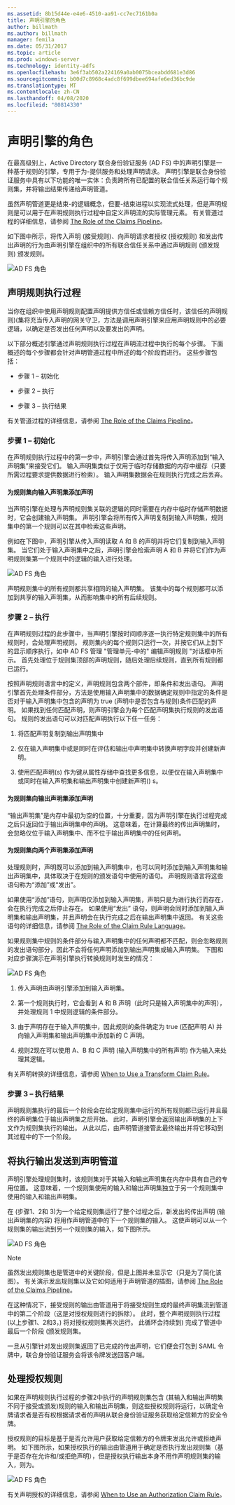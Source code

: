 ```yaml
---
ms.assetid: 8b15d44e-e4e6-4510-aa91-cc7ec7161b0a
title: 声明引擎的角色
author: billmath
ms.author: billmath
manager: femila
ms.date: 05/31/2017
ms.topic: article
ms.prod: windows-server
ms.technology: identity-adfs
ms.openlocfilehash: 3e6f3ab502a224169a0ab0075bceabdd681e3d86
ms.sourcegitcommit: b00d7c8968c4adc8f699dbee694afe6ed36bc9de
ms.translationtype: MT
ms.contentlocale: zh-CN
ms.lasthandoff: 04/08/2020
ms.locfileid: "80814330"
---
```

# <a name="the-role-of-the-claims-engine"></a>声明引擎的角色
在最高级别上，Active Directory 联合身份验证服务 \(AD FS\) 中的声明引擎是一种基于规则的引擎，专用于为\-提供服务和处理声明请求。 声明引擎是联合身份验证服务中具有以下功能的唯一实体：负责跨所有已配置的联合信任关系运行每个规则集，并将输出结果传递给声明管道。  
  
虽然声明管道更是结束\-的逻辑概念，但要\-结束进程以实现流式处理，但是声明规则是可以用于在声明规则执行过程中自定义声明流的实际管理元素。 有关管道过程的详细信息，请参阅 [The Role of the Claims Pipeline](The-Role-of-the-Claims-Pipeline.md)。  
  
如下图中所示，将传入声明 \(接受规则\)、向声明请求者授权 \(授权规则\) 和发出传出声明的行为由声明引擎在组织中的所有联合信任关系中通过声明规则 \(颁发规则\) 颁发规则。  
  
![AD FS 角色](media/adfs2_enginepipeline.gif)  
  
## <a name="claim-rules-execution-process"></a>声明规则执行过程  
当你在组织中使用声明规则配置声明提供方信任或信赖方信任时，该信任的声明规则\)\(集将充当传入声明的网关守卫，方法是调用声明引擎来应用声明规则中的必要逻辑，以确定是否发出任何声明以及要发出的声明。  
  
以下部分概述引擎通过声明规则执行过程在声明流过程中执行的每个步骤。 下面概述的每个步骤都会针对声明管道过程中所述的每个阶段而进行。 这些步骤包括：  
  
-   步骤 1 – 初始化  
  
-   步骤 2 – 执行  
  
-   步骤 3 – 执行结果  
  
有关管道过程的详细信息，请参阅 [The Role of the Claims Pipeline](The-Role-of-the-Claims-Pipeline.md)。  
  
### <a name="step-1--initialization"></a>步骤 1 – 初始化  
在声明规则执行过程中的第一步中，声明引擎会通过首先将传入声明添加到“输入声明集”来接受它们。 输入声明集类似于仅用于临时存储数据的内存中缓存（只要所需过程要求提供数据进行检索）。 输入声明集数据会在规则执行完成之后丢弃。  
  
#### <a name="adding-a-claim-to-the-input-claim-set-for-a-rule-set"></a>为规则集向输入声明集添加声明  
当声明引擎在处理与声明规则集关联的逻辑的同时需要在内存中临时存储声明数据时，它会创建输入声明集。 声明引擎会将所有传入声明复制到输入声明集，规则集中的第一个规则可以在其中检索这些声明。  
  
例如在下图中，声明引擎从传入声明读取 A 和 B 的声明并将它们复制到输入声明集。 当它们处于输入声明集中之后，声明引擎会检索声明 A 和 B 并将它们作为声明规则集第一个规则中的逻辑的输入进行处理。  
  
![AD FS 角色](media/adfs2_context1.gif)  
  
声明规则集中的所有规则都共享相同的输入声明集。 该集中的每个规则都可以添加到共享的输入声明集，从而影响集中的所有后续规则。  
  
### <a name="step-2--execution"></a>步骤 2 – 执行  
在声明规则过程的此步骤中，当声明引擎按时间顺序逐一执行特定规则集中的所有规则时，会处理声明规则。 规则集内的每个规则只运行一次，并按它们从上到下的显示顺序执行，如中 AD FS 管理 "管理单元\-中的" 编辑声明规则 "对话框中所示。 首先处理位于规则集顶部的声明规则，随后处理后续规则，直到所有规则都已运行。  
  
按照声明规则语言中的定义，声明规则包含两个部件，即条件和发出语句。 声明引擎首先处理条件部分，方法是使用输入声明集中的数据确定规则中指定的条件是否对于输入声明集中包含的声明为 true \(声明中是否包含与规则\)条件匹配的声明。 如果找到任何匹配声明，则声明引擎会为每个匹配声明集执行规则的发出语句。 规则的发出语句可以对匹配声明执行以下任一任务：  
  
1.  将匹配声明复制到输出声明集中  
  
2.  仅在输入声明集中或是同时在评估和输出中声明集中转换声明字段并创建新声明。  
  
3.  使用匹配声明\(s\) 作为键从属性存储中查找更多信息，以便仅在输入声明集中或同时在输入声明集和输出声明集中创建新声明\(\) s。  
  
#### <a name="adding-a-claim-to-the-output-claim-set-for-a-rule-set"></a>为规则集向输出声明集添加声明  
“输出声明集”是内存中最初为空的位置，十分重要，因为声明引擎在执行过程完成之后只返回位于输出声明集中的声明。 这意味着，在计算最终的传出声明集时，会忽略仅位于输入声明集中、而不位于输出声明集中的任何声明。  
  
#### <a name="adding-a-claim-to-both-claim-sets-for-a-rule-set"></a>为规则集向两个声明集添加声明  
处理规则时，声明既可以添加到输入声明集中，也可以同时添加到输入声明集和输出声明集中，具体取决于在规则的颁发语句中使用的语句。 声明规则语言将这些语句称为“添加”或“发出”。  
  
如果使用“添加”语句，则声明仅添加到输入声明集，声明只是为进行执行而存在，会在执行完成之后停止存在。 如果使用“发出” 语句，则声明会同时添加到输入声明集和输出声明集，并且声明会在执行完成之后在输出声明集中返回。 有关这些语句的详细信息，请参阅 [The Role of the Claim Rule Language](The-Role-of-the-Claim-Rule-Language.md)。  
  
如果规则集中规则的条件部分与输入声明集中的任何声明都不匹配，则会忽略规则的发出语句部分，因此不会将任何声明添加到输出声明集或输入声明集。 下图和对应步骤演示在声明引擎执行转换规则时发生的情况：  
  
![AD FS 角色](media/adfs2_context2.gif)  
  
1.  传入声明由声明引擎添加到输入声明集。  
  
2.  第一个规则执行时，它会看到 A 和 B 声明（此时只是输入声明集中的声明），并处理规则 1 中规则逻辑的条件部分。  
  
3.  由于声明存在于输入声明集中，因此规则的条件确定为 true \(匹配声明 A\) 并向输入声明集和输出声明集中添加新的 C 声明。  
  
4.  规则2现在可以使用 A、B 和 C 声明 \(输入声明集中的所有声明\) 作为输入来处理其逻辑。  
  
有关声明转换的详细信息，请参阅 [When to Use a Transform Claim Rule](When-to-Use-a-Transform-Claim-Rule.md)。  
  
### <a name="step-3--execution-result"></a>步骤 3 – 执行结果  
声明规则集执行的最后一个阶段会在给定规则集中运行的所有规则都已运行并且最终的声明集位于输出声明集之后开始。 此时，声明引擎会返回输出声明集的上下文作为规则集执行的输出。 从此以后，由声明管道接管此最终输出并将它移动到其过程中的下一个阶段。  
  
## <a name="sending-the-execution-output-to-the-claims-pipeline"></a>将执行输出发送到声明管道  
声明引擎处理规则集时，该规则集对于其输入和输出声明集在内存中具有自己的专用位置。 这意味着，一个规则集使用的输入和输出声明集独立于另一个规则集中使用的输入和输出声明集。  
  
在 \(步骤1、2和 3\)为一个给定规则集运行了整个过程之后，新发出的传出声明 \(输出声明集的内容\) 将用作声明管道中的下一个规则集的输入。 这使声明可以从一个规则集的输出流到另一个规则集的输入，如下图所示。  
  
![AD FS 角色](media/adfs2_enginecontexts.gif)  
  
> [!NOTE]  
> 虽然发出规则集也是管道中的关键阶段，但是上图并未显示它（只是为了简化该图）。 有关演示发出规则集以及它如何适用于声明管道的插图，请参阅 [The Role of the Claims Pipeline](The-Role-of-the-Claims-Pipeline.md)。  
  
在这种情况下，接受规则的输出由管道用于将接受规则生成的最终声明集流到管道中的第二个阶段（这是对授权规则进行的拆除）。 此时，整个声明规则执行过程 \(以上步骤1、2和3，\) 将对授权规则集再次运行。 此循环会持续到\) 完成了管道中最后一个阶段 \(颁发规则集。  
  
一旦从引擎针对发出规则集返回了已完成的传出声明，它们便会打包到 SAML 令牌中，联合身份验证服务会将该令牌发送回客户端。  
  
## <a name="processing-authorization-rules"></a>处理授权规则  
如果在声明规则执行过程的步骤2中执行的声明规则集包含 \(其输入和输出声明集不同于接受或颁发\)规则的输入和输出声明集，则这些授权规则将运行，以确定令牌请求者是否有权根据请求者的声明从联合身份验证服务获取给定信赖方的安全令牌。  
  
授权规则的目标是基于是否允许用户获取给定信赖方的令牌来发出允许或拒绝声明。 如下图所示，如果授权执行的输出由管道用于确定是否执行发出规则集（基于是否存在允许和\/或拒绝声明），但是授权执行输出本身不用作声明规则集的输入，则为。  
  
![AD FS 角色](media/adfs2_authorization.gif)  
  
有关声明授权的详细信息，请参阅 [When to Use an Authorization Claim Rule](When-to-Use-an-Authorization-Claim-Rule.md)。  
  

